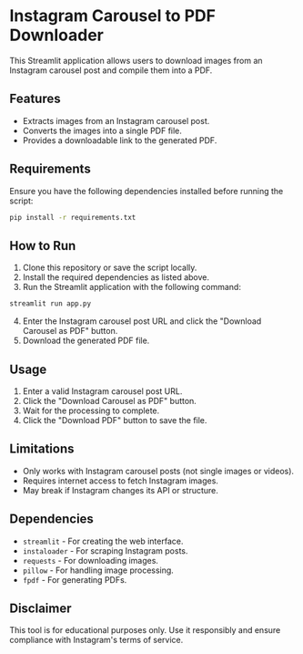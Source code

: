# Instagram Carousel to PDF Downloader

This Streamlit application allows users to download images from an Instagram carousel post and compile them into a PDF.

## Features
- Extracts images from an Instagram carousel post.
- Converts the images into a single PDF file.
- Provides a downloadable link to the generated PDF.

## Requirements
Ensure you have the following dependencies installed before running the script:

```bash
pip install -r requirements.txt
```

## How to Run
1. Clone this repository or save the script locally.
2. Install the required dependencies as listed above.
3. Run the Streamlit application with the following command:

```bash
streamlit run app.py
```

4. Enter the Instagram carousel post URL and click the "Download Carousel as PDF" button.
5. Download the generated PDF file.

## Usage
1. Enter a valid Instagram carousel post URL.
2. Click the "Download Carousel as PDF" button.
3. Wait for the processing to complete.
4. Click the "Download PDF" button to save the file.

## Limitations
- Only works with Instagram carousel posts (not single images or videos).
- Requires internet access to fetch Instagram images.
- May break if Instagram changes its API or structure.

## Dependencies
- `streamlit` - For creating the web interface.
- `instaloader` - For scraping Instagram posts.
- `requests` - For downloading images.
- `pillow` - For handling image processing.
- `fpdf` - For generating PDFs.

## Disclaimer
This tool is for educational purposes only. Use it responsibly and ensure compliance with Instagram's terms of service.
